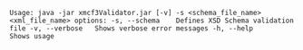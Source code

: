 `
Usage: java -jar xmcf3Validator.jar [-v] -s <schema_file_name> <xml_file_name>
  options:
    -s, --schema    Defines XSD Schema validation file
    -v, --verbose   Shows verbose error messages
    -h, --help       Shows usage
`
